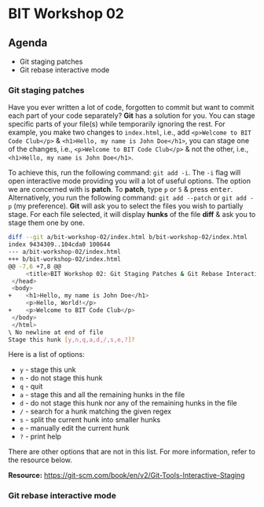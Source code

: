 
# BIT Workshop 02

## Agenda

- Git staging patches
- Git rebase interactive mode

### Git staging patches

Have you ever written a lot of code, forgotten to commit but want to commit each part of your code separately? **Git** has a solution for you. You can stage specific parts of your file(s) while temporarily ignoring the rest. For example, you make two changes to `index.html`, i.e., add `<p>Welcome to BIT Code Club</p>` & `<h1>Hello, my name is John Doe</h1>`, you can stage one of the changes, i.e., `<p>Welcome to BIT Code Club</p>` & not the other, i.e., `<h1>Hello, my name is John Doe</h1>`. 

To achieve this, run the following command: `git add -i`. The `-i` flag will open interactive mode providing you will a lot of useful options. The option we are concerned with is **patch**. To **patch**, type `p` or `5` & press <kbd>enter</kbd>. Alternatively, you run the following command: `git add --patch` or `git add -p` (my preference). **Git** will ask you to select the files you wish to partially stage. For each file selected, it will display **hunks** of the file **diff** & ask you to stage them one by one.

```bash
diff --git a/bit-workshop-02/index.html b/bit-workshop-02/index.html
index 9434309..104cda0 100644
--- a/bit-workshop-02/index.html
+++ b/bit-workshop-02/index.html
@@ -7,6 +7,8 @@
     <title>BIT Workshop 02: Git Staging Patches & Git Rebase Interactive Mode</title>
 </head>
 <body>
+    <h1>Hello, my name is John Doe</h1>
     <p>Hello, World!</p>
+    <p>Welcome to BIT Code Club</p>
 </body>
 </html>
\ No newline at end of file
Stage this hunk [y,n,q,a,d,/,s,e,?]?
```

Here is a list of options:

- `y` - stage this unk
- `n` - do not stage this hunk
- `q` - quit
- `a` - stage this and all the remaining hunks in the file
- `d` - do not stage this hunk nor any of the remaining hunks in the file
- `/` - search for a hunk matching the given regex
- `s` - split the current hunk into smaller hunks
- `e` - manually edit the current hunk
- `?` - print help

There are other options that are not in this list. For more information, refer to the resource below.

**Resource:** <https://git-scm.com/book/en/v2/Git-Tools-Interactive-Staging>

### Git rebase interactive mode